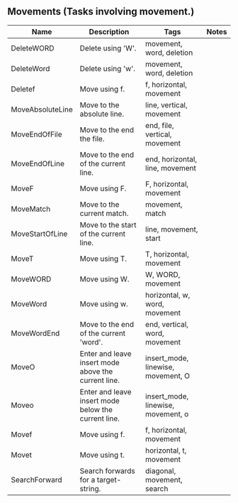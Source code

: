 ## Movements (Tasks involving movement.)
| Name | Description | Tags | Notes 
| --- | -------- | -------- | -------- |
|DeleteWORD | Delete using 'W'. |  movement,  word, deletion |
|DeleteWord | Delete using 'w'. |  movement,  word, deletion |
|Deletef | Move using f. |  f,  horizontal, movement |
|MoveAbsoluteLine | Move to the absolute line. |  line,  vertical, movement |
|MoveEndOfFile | Move to the end the file. |  end,  file,  vertical, movement |
|MoveEndOfLine | Move to the end of the current line. |  end,  horizontal,  line, movement |
|MoveF | Move using F. |  F,  horizontal, movement |
|MoveMatch | Move to the current match. |  movement, match |
|MoveStartOfLine | Move to the start of the current line. |  line,  movement, start |
|MoveT | Move using T. |  T,  horizontal, movement |
|MoveWORD | Move using W. |  W,  WORD, movement |
|MoveWord | Move using w. |  horizontal,  w,  word, movement |
|MoveWordEnd | Move to the end of the current 'word'. |  end,  vertical,  word, movement |
|MoveO | Enter and leave insert mode above the current line. |  insert_mode,  linewise,  movement, O |
|Moveo | Enter and leave insert mode below the current line. |  insert_mode,  linewise,  movement, o |
|Movef | Move using f. |  f,  horizontal, movement |
|Movet | Move using t. |  horizontal,  t, movement |
|SearchForward | Search forwards for a target-string. |  diagonal,  movement, search |
